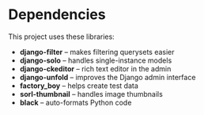 # Dependencies

This project uses these libraries:

- **django-filter** – makes filtering querysets easier  
- **django-solo** – handles single-instance models 
- **django-ckeditor** – rich text editor in the admin  
- **django-unfold** – improves the Django admin interface  
- **factory_boy** – helps create test data  
- **sorl-thumbnail** – handles image thumbnails
- **black** – auto-formats Python code  